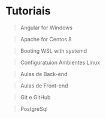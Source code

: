 # Tutoriais

> Angular for Windows

> Apache for Centos 8

> Booting WSL with systemd

> Configuratuion Ambientes Linux

> Aulas de Back-end

> Aulas de Front-end

> Git e GitHub

> PostgreSql  
